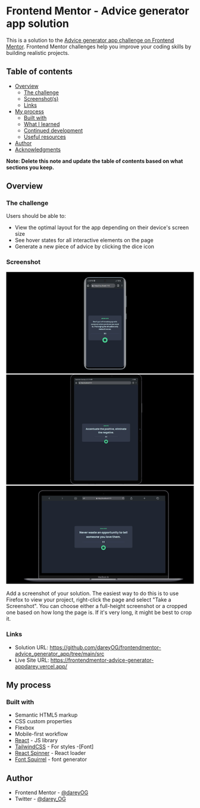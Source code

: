 # Frontend Mentor - Advice generator app solution

This is a solution to the [Advice generator app challenge on Frontend Mentor](https://www.frontendmentor.io/challenges/advice-generator-app-QdUG-13db). Frontend Mentor challenges help you improve your coding skills by building realistic projects.

## Table of contents

- [Overview](#overview)
  - [The challenge](#the-challenge)
  - [Screenshot(s)](#screenshot)
  - [Links](#links)
- [My process](#my-process)
  - [Built with](#built-with)
  - [What I learned](#what-i-learned)
  - [Continued development](#continued-development)
  - [Useful resources](#useful-resources)
- [Author](#author)
- [Acknowledgments](#acknowledgments)

**Note: Delete this note and update the table of contents based on what sections you keep.**

## Overview

### The challenge

Users should be able to:

- View the optimal layout for the app depending on their device's screen size
- See hover states for all interactive elements on the page
- Generate a new piece of advice by clicking the dice icon

### Screenshot

![](./mobile.jpg)
![](./tablet.jpg)
![](./laptop.jpg)

Add a screenshot of your solution. The easiest way to do this is to use Firefox to view your project, right-click the page and select "Take a Screenshot". You can choose either a full-height screenshot or a cropped one based on how long the page is. If it's very long, it might be best to crop it.

### Links

- Solution URL: https://github.com/dareyOG/frontendmentor-advice_generator_app/tree/main/src
- Live Site URL: https://frontendmentor-advice-generator-appdarey.vercel.app/

## My process

### Built with

- Semantic HTML5 markup
- CSS custom properties
- Flexbox
- Mobile-first workflow
- [React](https://reactjs.org/) - JS library
- [TailwindCSS](https://tailwindcss.com) - For styles -[Font]
- [React Spinner](https://www.npmjs.com/package/react-spinners) - React loader
- [Font Squirrel](https://www.fontsquirrel.com/fonts) - font generator

## Author

- Frontend Mentor - [@dareyOG](https://www.frontendmentor.io/profile/dareyOG)
- Twitter - [@darey_OG](https://www.twitter.com/darey_OG)
